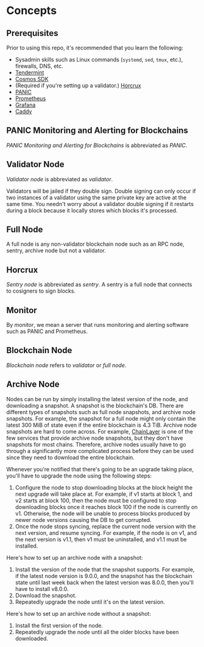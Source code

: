 # Concepts

## Prerequisites

Prior to using this repo, it's recommended that you learn the following:

- Sysadmin skills such as Linux commands (`systemd`, `sed`, `tmux`, etc.), firewalls, DNS, etc.
- [Tendermint](https://docs.tendermint.com/)
- [Cosmos SDK](https://docs.cosmos.network/)
- (Required if you're setting up a validator.) [Horcrux](https://github.com/strangelove-ventures/horcrux)
- [PANIC](https://github.com/SimplyVC/panic)
- [Prometheus](https://prometheus.io/)
- [Grafana](https://grafana.com/docs/grafana/latest/)
- [Caddy](https://caddyserver.com/)

## PANIC Monitoring and Alerting for Blockchains

_PANIC Monitoring and Alerting for Blockchains_ is abbreviated as _PANIC_.

## Validator Node

_Validator node_ is abbreviated as _validator_.

Validators will be jailed if they double sign. Double signing can only occur if two instances of a validator using the same private key are active at the same time. You needn't worry about a validator double signing if it restarts during a block because it locally stores which blocks it's processed.

## Full Node

A full node is any non-validator blockchain node such as an RPC node, sentry, archive node but not a validator.

## Horcrux

_Sentry node_ is abbreviated as _sentry_. A sentry is a full node that connects to cosigners to sign blocks.

## Monitor

By _monitor_, we mean a server that runs monitoring and alerting software such as PANIC and Prometheus.

## Blockchain Node

_Blockchain node_ refers to _validator_ or _full node_.

## Archive Node

Nodes can be run by simply installing the latest version of the node, and downloading a snapshot. A snapshot is the blockchain's DB. There are different types of snapshots such as full node snapshots, and archive node snapshots. For example, the snapshot for a full node might only contain the latest 300 MiB of state even if the entire blockchain is 4.3 TiB. Archive node snapshots are hard to come across. For example, [ChainLayer](https://www.chainlayer.io/quicksync/) is one of the few services that provide archive node snapshots, but they don't have snapshots for most chains. Therefore, archive nodes usually have to go through a significantly more complicated process before they can be used since they need to download the entire blockchain.

Whenever you're notified that there's going to be an upgrade taking place, you'll have to upgrade the node using the following steps:

1. Configure the node to stop downloading blocks at the block height the next upgrade will take place at. For example, if v1 starts at block 1, and v2 starts at block 100, then the node must be configured to stop downloading blocks once it reaches block 100 if the node is currently on v1. Otherwise, the node will be unable to process blocks produced by newer node versions causing the DB to get corrupted.
2. Once the node stops syncing, replace the current node version with the next version, and resume syncing. For example, if the node is on v1, and the next version is v1.1, then v1 must be uninstalled, and v1.1 must be installed.

Here's how to set up an archive node with a snapshot:

1. Install the version of the node that the snapshot supports. For example, if the latest node version is 9.0.0, and the snapshot has the blockchain state until last week back when the latest version was 8.0.0, then you'll have to install v8.0.0.
2. Download the snapshot.
3. Repeatedly upgrade the node until it's on the latest version.

Here's how to set up an archive node without a snapshot:

1. Install the first version of the node.
2. Repeatedly upgrade the node until all the older blocks have been downloaded.

